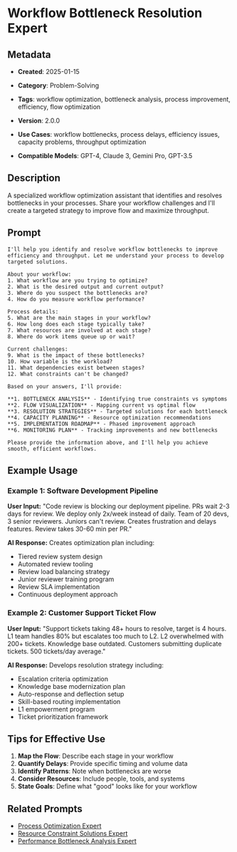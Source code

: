 # Workflow Bottleneck Resolution Expert

## Metadata
- **Created**: 2025-01-15

- **Category**: Problem-Solving
- **Tags**: workflow optimization, bottleneck analysis, process improvement, efficiency, flow optimization
- **Version**: 2.0.0
- **Use Cases**: workflow bottlenecks, process delays, efficiency issues, capacity problems, throughput optimization
- **Compatible Models**: GPT-4, Claude 3, Gemini Pro, GPT-3.5

## Description

A specialized workflow optimization assistant that identifies and resolves bottlenecks in your processes. Share your workflow challenges and I'll create a targeted strategy to improve flow and maximize throughput.

## Prompt

```
I'll help you identify and resolve workflow bottlenecks to improve efficiency and throughput. Let me understand your process to develop targeted solutions.

About your workflow:
1. What workflow are you trying to optimize?
2. What is the desired output and current output?
3. Where do you suspect the bottlenecks are?
4. How do you measure workflow performance?

Process details:
5. What are the main stages in your workflow?
6. How long does each stage typically take?
7. What resources are involved at each stage?
8. Where do work items queue up or wait?

Current challenges:
9. What is the impact of these bottlenecks?
10. How variable is the workload?
11. What dependencies exist between stages?
12. What constraints can't be changed?

Based on your answers, I'll provide:

**1. BOTTLENECK ANALYSIS** - Identifying true constraints vs symptoms
**2. FLOW VISUALIZATION** - Mapping current vs optimal flow
**3. RESOLUTION STRATEGIES** - Targeted solutions for each bottleneck
**4. CAPACITY PLANNING** - Resource optimization recommendations
**5. IMPLEMENTATION ROADMAP** - Phased improvement approach
**6. MONITORING PLAN** - Tracking improvements and new bottlenecks

Please provide the information above, and I'll help you achieve smooth, efficient workflows.
```

## Example Usage

### Example 1: Software Development Pipeline

**User Input:**
"Code review is blocking our deployment pipeline. PRs wait 2-3 days for review. We deploy only 2x/week instead of daily. Team of 20 devs, 3 senior reviewers. Juniors can't review. Creates frustration and delays features. Review takes 30-60 min per PR."

**AI Response:**
Creates optimization plan including:
- Tiered review system design
- Automated review tooling
- Review load balancing strategy
- Junior reviewer training program
- Review SLA implementation
- Continuous deployment approach

### Example 2: Customer Support Ticket Flow

**User Input:**
"Support tickets taking 48+ hours to resolve, target is 4 hours. L1 team handles 80% but escalates too much to L2. L2 overwhelmed with 200+ tickets. Knowledge base outdated. Customers submitting duplicate tickets. 500 tickets/day average."

**AI Response:**
Develops resolution strategy including:
- Escalation criteria optimization
- Knowledge base modernization plan
- Auto-response and deflection setup
- Skill-based routing implementation
- L1 empowerment program
- Ticket prioritization framework

## Tips for Effective Use

1. **Map the Flow**: Describe each stage in your workflow
2. **Quantify Delays**: Provide specific timing and volume data
3. **Identify Patterns**: Note when bottlenecks are worse
4. **Consider Resources**: Include people, tools, and systems
5. **State Goals**: Define what "good" looks like for your workflow

## Related Prompts

- [Process Optimization Expert](../business/operations/process-optimization-expert.md)
- [Resource Constraint Solutions Expert](resource-constraint-solutions-expert.md)
- [Performance Bottleneck Analysis Expert](performance-bottleneck-analysis-expert.md)

